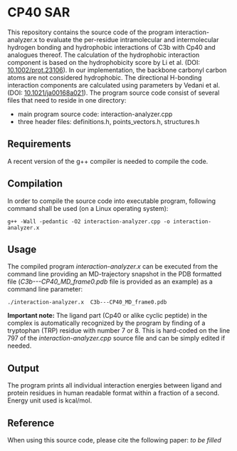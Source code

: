 # CP40 SAR

This repository contains the source code of the program interaction-analyzer.x to evaluate the per-residue intramolecular and intermolecular hydrogen bonding and hydrophobic interactions of C3b with Cp40 and analogues thereof.
The calculation of the hydrophobic interaction component is based on the hydrophobicity score by Li et al. (DOI: [10.1002/prot.23106](https://doi.org/10.1002/prot.23106)). In our implementation, the backbone carbonyl carbon atoms are not  considered hydrophobic. The directional H-bonding interaction components are calculated using parameters by Vedani et al. (DOI: [10.1021/ja00168a021](https://doi.org/10.1021/ja00168a021)). 
The program source code consist of several files that need to reside in one directory:
- main program source code:  interaction-analyzer.cpp
- three header files: definitions.h, points_vectors.h, structures.h

## Requirements
A recent version of the g++ compiler is needed to compile the code.

## Compilation
In order to compile the source code into executable program, following command shall be used (on a Linux operating system):
```
g++ -Wall -pedantic -O2 interaction-analyzer.cpp -o interaction-analyzer.x
```

## Usage

The compiled program *interaction-analyzer.x* can be executed from the command line providing an MD-trajectory snapshot in the PDB formatted file (*C3b---CP40_MD_frame0.pdb* file is provided as an example) as a command line parameter:

```
./interaction-analyzer.x  C3b---CP40_MD_frame0.pdb
```

**Important note:** The ligand part (Cp40 or alike cyclic peptide) in the complex is automatically recognized by the program by finding of a tryptophan (TRP) residue with number 7 or 8. This is hard-coded on the line 797 of the *interaction-analyzer.cpp* source file and can be simply edited if needed.

## Output

The program prints all individual interaction energies between ligand and protein residues in human readable format within a fraction of a second. Energy unit used is kcal/mol.

## Reference

When using this source code, please cite the following paper: *to be filled*

